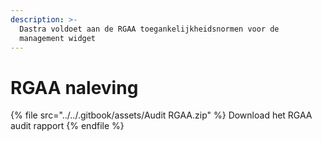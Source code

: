 ```yaml
---
description: >-
  Dastra voldoet aan de RGAA toegankelijkheidsnormen voor de
  management widget
---
```


# RGAA naleving

{% file src="../../.gitbook/assets/Audit RGAA.zip" %}
Download het RGAA audit rapport
{% endfile %}